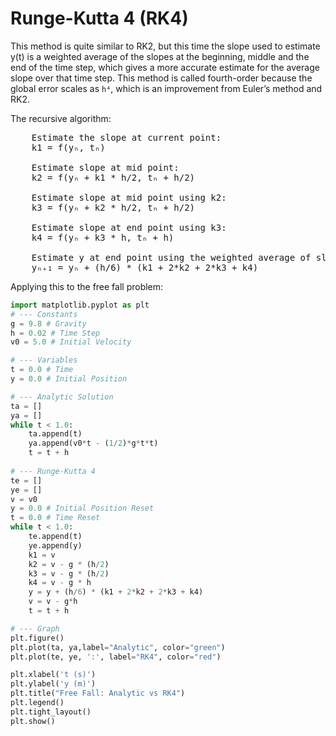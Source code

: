# Runge-Kutta 4 (RK4)
This method is quite similar to RK2, but this time the slope used to estimate y(t) is a weighted average of the slopes at the beginning, middle and the end of the time step, which gives a more accurate estimate for the average slope over that time step. This method is called fourth-order because the global error scales as ```h⁴```, which is an improvement from Euler’s method and RK2.

The recursive algorithm:
<pre>
    Estimate the slope at current point:
    k1 = f(yₙ, tₙ)

    Estimate slope at mid point:
    k2 = f(yₙ + k1 * h/2, tₙ + h/2)
    
    Estimate slope at mid point using k2:
    k3 = f(yₙ + k2 * h/2, tₙ + h/2)

    Estimate slope at end point using k3:
    k4 = f(yₙ + k3 * h, tₙ + h)

    Estimate y at end point using the weighted average of slopes:
    yₙ₊₁ = yₙ + (h/6) * (k1 + 2*k2 + 2*k3 + k4)
</pre>

Applying this to the free fall problem:
``` python
import matplotlib.pyplot as plt
# --- Constants
g = 9.8 # Gravity
h = 0.02 # Time Step
v0 = 5.0 # Initial Velocity

# --- Variables
t = 0.0 # Time
y = 0.0 # Initial Position

# --- Analytic Solution
ta = []
ya = []
while t < 1.0:
    ta.append(t)
    ya.append(v0*t - (1/2)*g*t*t)
    t = t + h
    
# --- Runge-Kutta 4
te = []
ye = []
v = v0
y = 0.0 # Initial Position Reset
t = 0.0 # Time Reset
while t < 1.0:
    te.append(t)
    ye.append(y)
    k1 = v
    k2 = v - g * (h/2)
    k3 = v - g * (h/2)
    k4 = v - g * h
    y = y + (h/6) * (k1 + 2*k2 + 2*k3 + k4)
    v = v - g*h
    t = t + h

# --- Graph
plt.figure()
plt.plot(ta, ya,label="Analytic", color="green")
plt.plot(te, ye, ':', label="RK4", color="red")

plt.xlabel('t (s)')
plt.ylabel('y (m)')
plt.title("Free Fall: Analytic vs RK4")
plt.legend()
plt.tight_layout()
plt.show()
```
